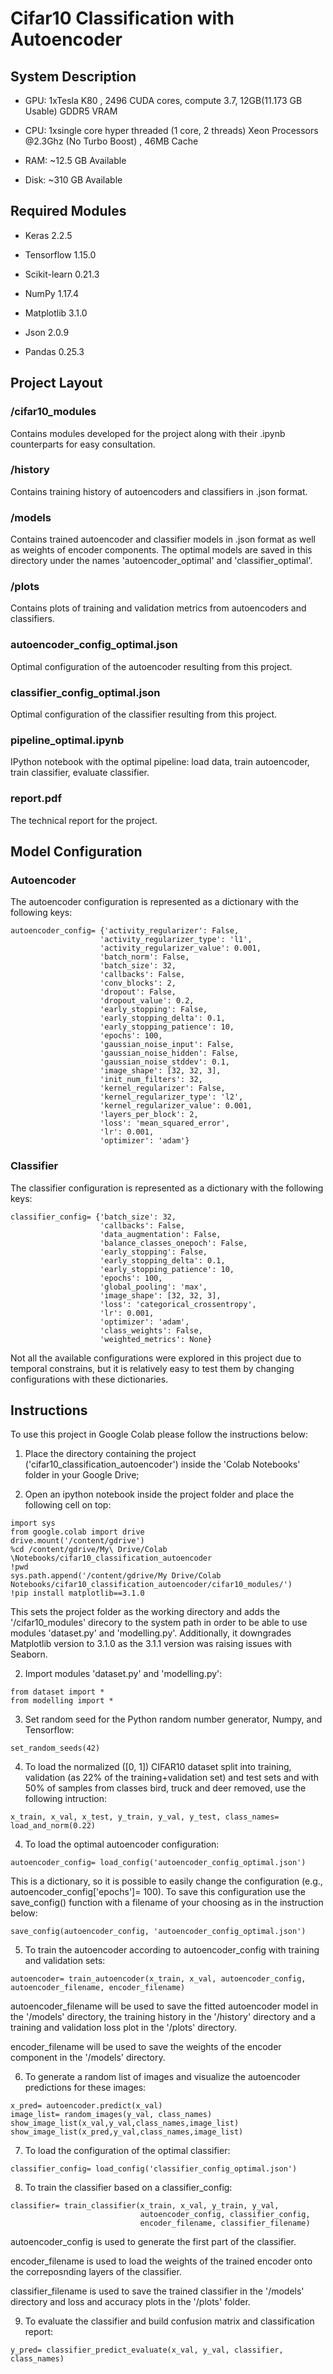 # Cifar10 Classification with Autoencoder


## System Description 

- GPU: 1xTesla K80 , 2496 CUDA cores, compute 3.7,  12GB(11.173 GB Usable) GDDR5  VRAM

- CPU: 1xsingle core hyper threaded (1 core, 2 threads) Xeon Processors @2.3Ghz (No Turbo Boost) , 46MB Cache

- RAM: ~12.5 GB Available

- Disk: ~310 GB Available 


## Required Modules

- Keras 2.2.5

- Tensorflow 1.15.0

- Scikit-learn 0.21.3

- NumPy 1.17.4

- Matplotlib 3.1.0

- Json 2.0.9

- Pandas 0.25.3


## Project Layout

### /cifar10_modules

Contains modules developed for the project along with their .ipynb counterparts for easy consultation.

### /history 

Contains training history of autoencoders and classifiers in .json format.

### /models 

Contains trained autoencoder and classifier models in .json format as well as weights of encoder components. The optimal models are saved in this directory under the names 'autoencoder_optimal' and 'classifier_optimal'.

### /plots

Contains plots of training and validation metrics from autoencoders and classifiers.

### autoencoder_config_optimal.json

Optimal configuration of the autoencoder resulting from this project.

### classifier_config_optimal.json

Optimal configuration of the classifier resulting from this project.

### pipeline_optimal.ipynb

IPython notebook with the optimal pipeline: load data, train autoencoder, train classifier, evaluate classifier.

### report.pdf

The technical report for the project. 


## Model Configuration 

### Autoencoder 

The autoencoder configuration is represented as a dictionary with the following keys:

```
autoencoder_config= {'activity_regularizer': False,
                    'activity_regularizer_type': 'l1',
                    'activity_regularizer_value': 0.001,
                    'batch_norm': False,
                    'batch_size': 32,
                    'callbacks': False,
                    'conv_blocks': 2,
                    'dropout': False,
                    'dropout_value': 0.2,
                    'early_stopping': False,
                    'early_stopping_delta': 0.1,
                    'early_stopping_patience': 10,
                    'epochs': 100,
                    'gaussian_noise_input': False,
                    'gaussian_noise_hidden': False,
                    'gaussian_noise_stddev': 0.1,
                    'image_shape': [32, 32, 3],
                    'init_num_filters': 32,
                    'kernel_regularizer': False,
                    'kernel_regularizer_type': 'l2',
                    'kernel_regularizer_value': 0.001,
                    'layers_per_block': 2,
                    'loss': 'mean_squared_error',
                    'lr': 0.001,
                    'optimizer': 'adam'}

```


### Classifier

The classifier configuration is represented as a dictionary with the following keys:

```
classifier_config= {'batch_size': 32,
                    'callbacks': False,
                    'data_augmentation': False,
                    'balance_classes_onepoch': False,
                    'early_stopping': False,
                    'early_stopping_delta': 0.1,
                    'early_stopping_patience': 10,
                    'epochs': 100,
                    'global_pooling': 'max',
                    'image_shape': [32, 32, 3],
                    'loss': 'categorical_crossentropy',
                    'lr': 0.001,
                    'optimizer': 'adam',
                    'class_weights': False,
                    'weighted_metrics': None}
```


Not all the available configurations were explored in this project due to temporal constrains, but it is relatively easy to test them by changing configurations with these dictionaries. 

## Instructions

To use this project in Google Colab please follow the instructions below:

1. Place the directory containing the project ('cifar10_classification_autoencoder') inside the 'Colab Notebooks' folder in your Google Drive;

2. Open an ipython notebook inside the project folder and place the following cell on top:

```
import sys
from google.colab import drive
drive.mount('/content/gdrive')
%cd /content/gdrive/My\ Drive/Colab \Notebooks/cifar10_classification_autoencoder
!pwd
sys.path.append('/content/gdrive/My Drive/Colab Notebooks/cifar10_classification_autoencoder/cifar10_modules/')
!pip install matplotlib==3.1.0
```

This sets the project folder as the working directory and adds the '/cifar10_modules' direcory to the system path in order to be able to use modules 'dataset.py' and 'modelling.py'. Additionally, it downgrades Matplotlib version to 3.1.0 as the 3.1.1 version 
was raising issues with Seaborn.

2. Import modules 'dataset.py' and 'modelling.py':

```
from dataset import *
from modelling import *
```

3. Set random seed for the Python random number generator, Numpy, and Tensorflow:

```
set_random_seeds(42)
```

4. To load the normalized ([0, 1]) CIFAR10 dataset split into training, validation (as 22% of the training+validation set) and test sets and with 50% of samples from classes bird, truck and deer removed, use the following intruction: 

```
x_train, x_val, x_test, y_train, y_val, y_test, class_names= load_and_norm(0.22)
```

4. To load the optimal autoencoder configuration:

```
autoencoder_config= load_config('autoencoder_config_optimal.json')
```
This is a dictionary, so it is possible to easily change the configuration (e.g., autoencoder_config['epochs']= 100). To save this configuration use the save_config() function with a filename of your choosing as in the instruction below:

```
save_config(autoencoder_config, 'autoencoder_config_optimal.json')
```

5. To train the autoencoder according to autoencoder_config with training and validation sets:

```
autoencoder= train_autoencoder(x_train, x_val, autoencoder_config, autoencoder_filename, encoder_filename)
```

autoencoder_filename will be used to save the fitted autoencoder model in the '/models' directory, the training history in the '/history' directory and a training and validation loss plot in the '/plots' directory. 

encoder_filename will be used to save the weights of the encoder component in the '/models' directory.  

6. To generate a random list of images and visualize the autoencoder predictions for these images:

```
x_pred= autoencoder.predict(x_val)
image_list= random_images(y_val, class_names)
show_image_list(x_val,y_val,class_names,image_list)
show_image_list(x_pred,y_val,class_names,image_list)
```

7. To load the configuration of the optimal classifier:

```
classifier_config= load_config('classifier_config_optimal.json')
```

8. To train the classifier based on a classifier_config:

```
classifier= train_classifier(x_train, x_val, y_train, y_val,
                             autoencoder_config, classifier_config,
                             encoder_filename, classifier_filename)

```

autoencoder_config is used to generate the first part of the classifier. 

encoder_filename is used to load the weights of the trained encoder onto the correposnding layers of the classifier. 

classifier_filename is used to save the trained classifier in the '/models' directory and loss and accuracy plots in the '/plots' folder.  

9. To evaluate the classifier and build confusion matrix and classification report:

```
y_pred= classifier_predict_evaluate(x_val, y_val, classifier, class_names)
```

